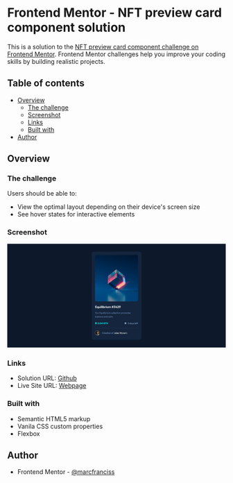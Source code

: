 # Frontend Mentor - NFT preview card component solution

This is a solution to the [NFT preview card component challenge on Frontend Mentor](https://www.frontendmentor.io/challenges/nft-preview-card-component-SbdUL_w0U). Frontend Mentor challenges help you improve your coding skills by building realistic projects.

## Table of contents

- [Overview](#overview)
  - [The challenge](#the-challenge)
  - [Screenshot](#screenshot)
  - [Links](#links)
  - [Built with](#built-with)
- [Author](#author)

## Overview

### The challenge

Users should be able to:

- View the optimal layout depending on their device's screen size
- See hover states for interactive elements

### Screenshot

![](./screenshot.png)

### Links

- Solution URL: [Github](https://github.com/marcfranciss/NFT-preview-card.git)
- Live Site URL: [Webpage](https://marcfranciss.github.io/NFT-preview-card/)

### Built with

- Semantic HTML5 markup
- Vanila CSS custom properties
- Flexbox

## Author

- Frontend Mentor - [@marcfranciss](https://www.frontendmentor.io/profile/marcfranciss)
